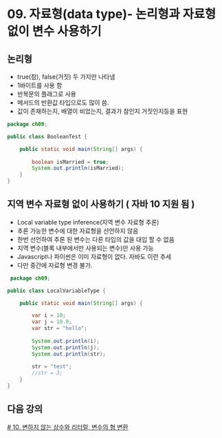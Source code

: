 # 09. 자료형(data type)- 논리형과 자료형 없이 변수 사용하기

##  논리형

 - true(참), false(거짓) 두 가지만 나타냄
 - 1바이트를 사용 함
 - 반복문의 플래그로 사용
 - 메서드의 반환값 타입으로도 많이 씀.
 - 값이 존재하는지, 배열이 비었는지, 결과가 참인지 거짓인지등을 표현


```java
package ch09;

public class BooleanTest {

	public static void main(String[] args) {
		
		boolean isMarried = true;
		System.out.println(isMarried);
	}
}
```

## 지역 변수 자료형 없이 사용하기 (  자바 10 지원 됨 ) 

 - Local variable type inference(지역 변수 자료형 추론)
 - 추론 가능한 변수에 대한 자료형을 선언하지 않음
 - 한번 선언하여 추론 된 변수는 다른 타입의 값을 대입 할 수 없음
 - 지역 변수(블록 내부에서만 사용되는 변수)만 사용 가능
 - Javascript나 파이썬은 이미 자료형이 없다. 자바도 이런 추세
 - 다만 중간에 자료형 변경 불가.

```java
 package ch09;

public class LocalVariableType {

	public static void main(String[] args) {

		var i = 10;
		var j = 10.0;
		var str = "hello";
		
		System.out.println(i);
		System.out.println(j);
		System.out.println(str);
		
		str = "test";
		//str = 3; 
	}
}
```

## 다음 강의 
[# 10. 변하지 않는 상수와 리터럴, 변수의 형 변환](https://github.com/vivalahm/TIL/blob/main/JAVA/Chapter1/01-10/README.md)

